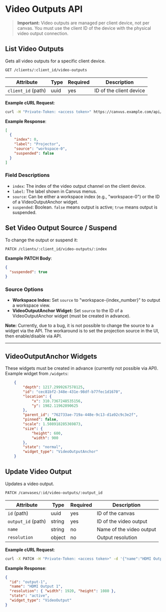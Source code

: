 # Video Outputs API

> **Important:**
> Video outputs are managed per client device, not per canvas. You must use the client ID of the device with the physical video output connection.

## List Video Outputs

Gets all video outputs for a specific client device.

```bash
GET /clients/:client_id/video-outputs
```

| Attribute           | Type    | Required | Description                  |
|---------------------|---------|----------|------------------------------|
| `client_id` (path)  | uuid    | yes      | ID of the client device      |

**Example cURL Request**:
```bash
curl -H "Private-Token: <access token>" https://canvus.example.com/api/v1/clients/cf8b0fa0-6671-4f68-99df-8e38b010e84b/video-outputs
```

**Example Response**:
```json
[
  {
    "index": 0,
    "label": "Projector",
    "source": "workspace-0",
    "suspended": false
  }
]
```

### Field Descriptions
- `index`: The index of the video output channel on the client device.
- `label`: The label shown in Canvus menus.
- `source`: Can be either a workspace index (e.g., "workspace-0") or the ID of a VideoOutputAnchor widget.
- `suspended`: Boolean. `false` means output is active; `true` means output is suspended.

## Set Video Output Source / Suspend

To change the output or suspend it:

```bash
PATCH /clients/:client_id/video-outputs/:index
```

**Example PATCH Body**:
```json
{
  "suspended": true
}
```

### Source Options
- **Workspace Index:** Set `source` to "workspace-{index_number}" to output a workspace view.
- **VideoOutputAnchor Widget:** Set `source` to the ID of a VideoOutputAnchor widget (must be created in advance).

**Note:** Currently, due to a bug, it is not possible to change the source to a widget via the API. The workaround is to set the projection source in the UI, then enable/disable via API.

---

## VideoOutputAnchor Widgets

These widgets must be created in advance (currently not possible via API). Example widget from `/widgets`:
```json
    {
        "depth": 1217.2999267578125,
        "id": "cec81bf2-348e-431e-98df-b77fec1d1670",
        "location": {
            "x": 310.7367248535156,
            "y": 1982.11962890625
        },
        "parent_id": "762733ae-719a-448e-9c13-d1a92c9c3e2f",
        "pinned": false,
        "scale": 1.508918285369873,
        "size": {
            "height": 600,
            "width": 900
        },
        "state": "normal",
        "widget_type": "VideoOutputAnchor"
    }
```

## Update Video Output

Updates a video output.

```bash
PATCH /canvases/:id/video-outputs/:output_id
```

| Attribute           | Type    | Required | Description                  |
|---------------------|---------|----------|------------------------------|
| `id` (path)         | uuid    | yes      | ID of the canvas             |
| `output_id` (path)  | string  | yes      | ID of the video output       |
| `name`              | string  | no       | Name of the video output     |
| `resolution`        | object  | no       | Output resolution            |

**Example cURL Request**:
```bash
curl -X PATCH -H "Private-Token: <access token>" -d '{"name":"HDMI Output 1"}' https://canvus.example.com/api/v1/canvases/78cfbcc8-aed9-4bbb-95ca-a0b9a5358d5a/video-outputs/output-1
```

**Example Response**:
```json
{
  "id": "output-1",
  "name": "HDMI Output 1",
  "resolution": { "width": 1920, "height": 1080 },
  "state": "active",
  "widget_type": "VideoOutput"
}
```
